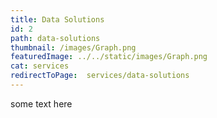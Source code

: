 ```yaml
---
title: Data Solutions
id: 2
path: data-solutions
thumbnail: /images/Graph.png
featuredImage: ../../static/images/Graph.png
cat: services
redirectToPage:  services/data-solutions
---
```

some text here